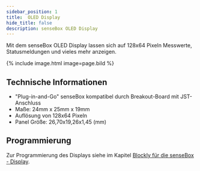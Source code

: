 ```yaml
---
sidebar_position: 1
title:  OLED Display
hide_title: false
description: senseBox OLED Display
---
```

Mit dem senseBox OLED Display lassen sich auf 128x64 Pixeln Messwerte, Statusmeldungen und vieles mehr anzeigen.

{% include image.html image=page.bild %}

## Technische Informationen

* "Plug-in-and-Go" senseBox kompatibel durch Breakout-Board mit JST-Anschluss
* Maße: 24mm x 25mm x 19mm
* Auflösung von 128x64 Pixeln
* Panel Größe: 26,70x19,26x1,45 (mm)


## Programmierung

Zur Programmierung des Displays siehe im Kapitel [Blockly für die senseBox - Display](/blockly/blockly-Display/).
